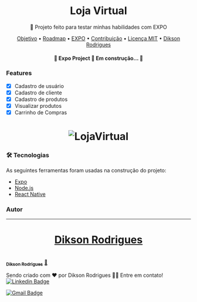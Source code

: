<h1 align="center">Loja Virtual</h1>


<p align="center"> 🚀 Projeto feito para testar minhas habilidades com EXPO</p>

<p align="center">
 <a href="#objetivo">Objetivo</a> •
 <a href="#roadmap">Roadmap</a> • 
 <a href="#tecnologias">EXPO</a> • 
 <a href="#contribuicao">Contribuição</a> • 
 <a href="#licenc-a">Licença MIT</a> • 
 <a href="#autor">Dikson Rodrigues</a>
</p>

<h4 align="center"> 
	🚧  Expo Project 🚀 Em construção...  🚧
</h4>

### Features

- [x] Cadastro de usuário
- [x] Cadastro de cliente
- [x] Cadastro de produtos
- [x] Visualizar produtos
- [x] Carrinho de Compras

<h1 align="center">
  <img alt="LojaVirtual" title="#LojaVirtual" src="./assets/imagem.jpg" />
</h1>

### 🛠 Tecnologias

As seguintes ferramentas foram usadas na construção do projeto:

- [Expo](https://expo.io/)
- [Node.js](https://nodejs.org/en/)
- [React Native](https://reactnative.dev/)

### Autor
---

<a href="https://blog.rocketseat.com.br/author/thiago/">
	<h1 align="center">Dikson Rodrigues</h1>
 <br />
 <sub><b>Dikson Rodrigues</b></sub></a> <a href="https://www.linkedin.com/in/dikson-rodrigues-562b351a3//" title="EOS">🚀</a>


Sendo criado com ❤️ por Dikson Rodrigues 👋🏽 Entre em contato! <br/>
[![Linkedin Badge](https://img.shields.io/badge/-Dikson-blue?style=flat-square&logo=Linkedin&logoColor=white&link=https://www.linkedin.com/in/dikson-rodrigues-562b351a3)](https://www.linkedin.com/in/dikson-rodrigues-562b351a3) <br/>

[![Gmail Badge](https://img.shields.io/badge/-eoscreativetech@gmail.com-c14438?style=flat-square&logo=Gmail&logoColor=white&link=mailto:eoscreativetech@gmail.com)](mailto:eoscreativetech@gmail.com)
